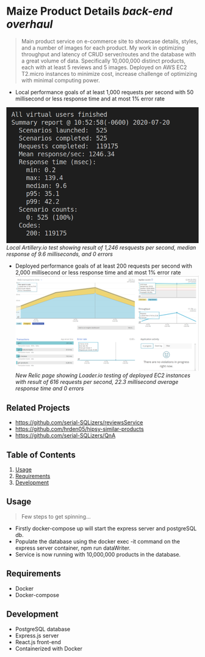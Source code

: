 # Maize Product Details _back-end overhaul_

> Main product service on e-commerce site to showcase details, styles, and  a number of images for each product. My work in optimizing throughput and latency of CRUD server/routes and the database with a great volume of data. Specifically 10,000,000 distinct products, each with at least 5 reviews and 5 images. Deployed on AWS EC2 T2.micro instances to minimize cost, increase challenge of optimizing with minimal computing power.

- Local performance goals of at least 1,000 requests per second with 50 millisecond or less response time and at most 1% error rate

![pooltest5](/poolloadtest5.png)
_Local Artillery.io test showing result of 1,246 resquests per second, median response of 9.6 milliseconds, and 0 errors_

- Deployed performance goals of at least 200 requests per second with 2,000 millisecond or less response time and at most 1% error rate
![4EC2test](/4EC2test.png)
_New Relic page showing Loader.io testing of deployed EC2 instances with result of 616 requests per second, 22.3 millisecond average response time and 0 errors_

## Related Projects

  - https://github.com/serial-SQLizers/reviewsService
  - https://github.com/hrden05/hipsy-similar-products
  - https://github.com/serial-SQLizers/QnA
  
## Table of Contents

1. [Usage](#Usage)
1. [Requirements](#requirements)
1. [Development](#development)

## Usage

> Few steps to get spinning... 
- Firstly docker-compose up will start the express server and postgreSQL db.  
- Populate the database using the docker exec -it command on the express server container, npm run dataWriter.
- Service is now running with 10,000,000 products in the database.

## Requirements

- Docker
- Docker-compose

## Development

- PostgreSQL database
- Express.js server
- React.js front-end
- Containerized with Docker

